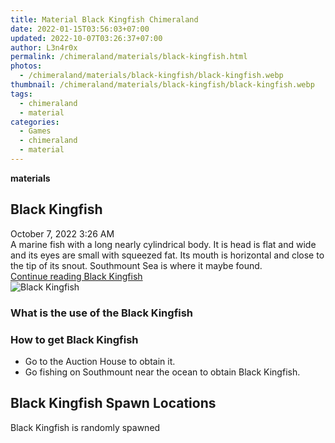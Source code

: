 ```yaml
---
title: Material Black Kingfish Chimeraland
date: 2022-01-15T03:56:03+07:00
updated: 2022-10-07T03:26:37+07:00
author: L3n4r0x
permalink: /chimeraland/materials/black-kingfish.html
photos:
  - /chimeraland/materials/black-kingfish/black-kingfish.webp
thumbnail: /chimeraland/materials/black-kingfish/black-kingfish.webp
tags:
  - chimeraland
  - material
categories:
  - Games
  - chimeraland
  - material
---
```


<section id="bootstrap-wrapper">
  <link
    rel="stylesheet"
    href="https://rawcdn.githack.com/dimaslanjaka/Web-Manajemen/0c3b5aa1813bd4abcd2c11bf3e37928b15c28664/css/bootstrap-5-3-0-alpha3-wrapper.css"
  />
  <div
    class="row g-0 border rounded overflow-hidden flex-md-row mb-4 shadow-sm position-relative bg-light text-dark"
  >
    <div class="col p-4 d-flex flex-column position-static">
      <strong class="d-inline-block mb-2 text-success">materials</strong>
      <h2 class="mb-0">Black Kingfish</h2>
      <div class="mb-1 text-muted">October 7, 2022 3:26 AM</div>
      <div class="mb-2 border p-1">
        A marine fish with a long nearly cylindrical body. It is head is flat
        and wide and its eyes are small with squeezed fat. Its mouth is
        horizontal and close to the tip of its snout. Southmount Sea is where it
        maybe found.
      </div>
      <a
        href="/chimeraland/materials/black-kingfish.html"
        class="stretched-link d-none"
        >Continue reading Black Kingfish</a
      >
    </div>
    <div class="col-auto d-none d-lg-block">
      <img
        src="/chimeraland/materials/black-kingfish/black-kingfish.webp"
        alt="Black Kingfish"
      />
    </div>
  </div>
  <div class="row bg-light text-dark">
    <div class="col-lg-6 col-12 mb-2">
      <div class="card">
        <div class="card-body">
          <h3 class="card-title">What is the use of the Black Kingfish</h3>
          <div class="card-text"><ul></ul></div>
        </div>
      </div>
    </div>
    <div class="col-lg-6 col-12 mb-2">
      <div class="card">
        <div class="card-body">
          <h3 class="card-title">How to get Black Kingfish</h3>
          <div class="card-text">
            <ul>
              <li>Go to the Auction House to obtain it.</li>
              <li>
                Go fishing on Southmount near the ocean to obtain Black
                Kingfish.
              </li>
            </ul>
          </div>
        </div>
      </div>
    </div>
    <div class="col-12 mb-2">
      <h2>Black Kingfish Spawn Locations</h2>
      <p>Black Kingfish is randomly spawned</p>
    </div>
  </div>
</section>